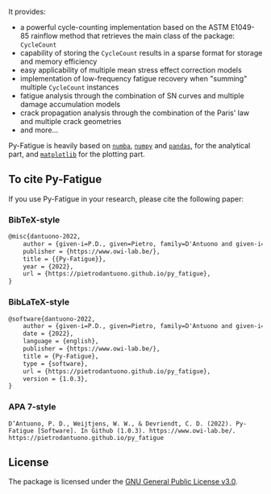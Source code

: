 It provides:

- a powerful cycle-counting implementation based on the ASTM E1049-85 rainflow method that retrieves the main class of the package: ``CycleCount``
- capability of storing the ``CycleCount`` results in a sparse format for storage and memory efficiency
- easy applicability of multiple mean stress effect correction models
- implementation of low-frequency fatigue recovery when "summing" multiple ``CycleCount`` instances
- fatigue analysis through the combination of SN curves and multiple damage accumulation models
- crack propagation analysis through the combination of the Paris' law and multiple crack geometries
- and more...

Py-Fatigue is heavily based on [``numba``](https://numba.pydata.org/), [``numpy``](https://numpy.org/) and [``pandas``](https://pandas.pydata.org/), for the analytical part, and [``matplotlib``](https://matplotlib.org/) for the plotting part.

## To cite Py-Fatigue

If you use Py-Fatigue in your research, please cite the following paper:

### BibTeX-style

```tex
@misc{dantuono-2022,
	author = {given-i=P.D., given=Pietro, family=D'Antuono and given-i=W.W., given=Wout, family=Weijtjens and given-i=C.D., given=Christof, family=Devriendt},
	publisher = {https://www.owi-lab.be/},
	title = {{Py-Fatigue}},
	year = {2022},
	url = {https://pietrodantuono.github.io/py_fatigue},
}
```

### BibLaTeX-style

```tex
@software{dantuono-2022,
	author = {given-i=P.D., given=Pietro, family=D'Antuono and given-i=W.W., given=Wout, family=Weijtjens and given-i=C.D., given=Christof, family=Devriendt},
	date = {2022},
	language = {english},
	publisher = {https://www.owi-lab.be/},
	title = {Py-Fatigue},
	type = {software},
	url = {https://pietrodantuono.github.io/py_fatigue},
	version = {1.0.3},
}
```

### APA 7-style

```
D’Antuono, P. D., Weijtjens, W. W., & Devriendt, C. D. (2022). Py-Fatigue [Software]. In Github (1.0.3). https://www.owi-lab.be/. https://pietrodantuono.github.io/py_fatigue
```

## License

The package is licensed under the [GNU General Public License v3.0](https://www.gnu.org/licenses/gpl-3.0.en.html).
